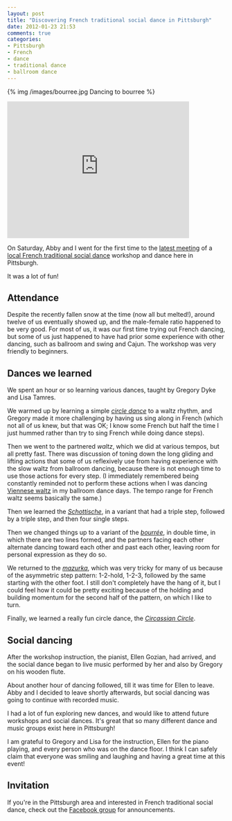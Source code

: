 ```yaml
---
layout: post
title: "Discovering French traditional social dance in Pittsburgh"
date: 2012-01-23 21:53
comments: true
categories:
- Pittsburgh
- French
- dance
- traditional dance
- ballroom dance
---
```

{% img /images/bourree.jpg Dancing to bourree %}

<iframe width="420" height="315" src="http://www.youtube.com/embed/LwyH1viCibo" frameborder="0" allowfullscreen></iframe>

On Saturday, Abby and I went for the first time to the [latest meeting](http://www.facebook.com/events/344055168957638/) of a [local French traditional social dance](http://coalcountry.org/frenchdance.html) workshop and dance here in Pittsburgh.

It was a lot of fun!

<!--more-->

## Attendance

Despite the recently fallen snow at the time (now all but melted!), around twelve of us eventually showed up, and the male-female ratio happened to be very good. For most of us, it was our first time trying out French dancing, but some of us just happened to have had prior some experience with other dancing, such as ballroom and swing and Cajun. The workshop was very friendly to beginners.

## Dances we learned

We spent an hour or so learning various dances, taught by Gregory Dyke and Lisa Tamres.

We warmed up by learning a simple [*circle dance*](http://en.wikipedia.org/wiki/Circle_dance) to a waltz rhythm, and Gregory made it more challenging by having us sing along in French (which not all of us knew, but that was OK; I know some French but half the time I just hummed rather than try to sing French while doing dance steps).

Then we went to the partnered *waltz*, which we did at various tempos, but all pretty fast. There was discussion of toning down the long gliding and lifting actions that some of us reflexively use from having experience with the slow waltz from ballroom dancing, because there is not enough time to use those actions for every step. (I immediately remembered being constantly reminded not to perform these actions when I was dancing [Viennese waltz](http://en.wikipedia.org/wiki/Viennese_Waltz) in my ballroom dance days. The tempo range for French waltz seems basically the same.)

Then we learned the [*Schottische*](http://en.wikipedia.org/wiki/Schottische), in a variant that had a triple step, followed by a triple step, and then four single steps.

Then we changed things up to a variant of the [*bourrée*](http://en.wikipedia.org/wiki/Bourrée), in double time, in which there are two lines formed, and the partners facing each other alternate dancing toward each other and past each other, leaving room for personal expression as they do so.

We returned to the [*mazurka*](http://en.wikipedia.org/wiki/Mazurka), which was very tricky for many of us because of the asymmetric step pattern: 1-2-hold, 1-2-3, followed by the same starting with the other foot. I still don't completely have the hang of it, but I could feel how it could be pretty exciting because of the holding and building momentum for the second half of the pattern, on which I like to turn.

Finally, we learned a really fun circle dance, the [*Circassian Circle*](http://www.mts.net/~jinks/fd/circassi.htm).

## Social dancing

After the workshop instruction, the pianist, Ellen Gozian, had arrived, and the social dance began to live music performed by her and also by Gregory on his wooden flute.

About another hour of dancing followed, till it was time for Ellen to leave. Abby and I decided to leave shortly afterwards, but social dancing was going to continue with recorded music.

I had a lot of fun exploring new dances, and would like to attend future workshops and social dances. It's great that so many different dance and music groups exist here in Pittsburgh!

I am grateful to Gregory and Lisa for the instruction, Ellen for the piano playing, and every person who was on the dance floor. I think I can safely claim that everyone was smiling and laughing and having a great time at this event!

## Invitation

If you're in the Pittsburgh area and interested in French traditional social dance, check out the [Facebook group](http://www.facebook.com/groups/182324948478861/) for announcements.
